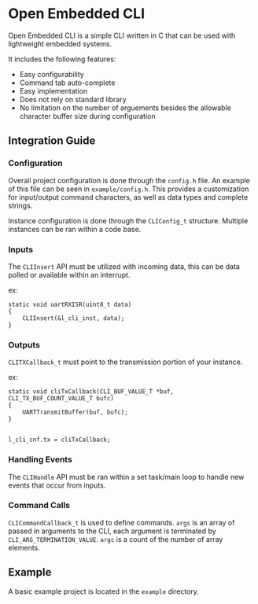 # Open Embedded CLI #

Open Embedded CLI is a simple CLI written in C that can be used with lightweight embedded systems.

It includes the following features:
* Easy configurability
* Command tab auto-complete
* Easy implementation
* Does not rely on standard library
* No limitation on the number of arguements besides the allowable character buffer size during configuration

## Integration Guide

### Configuration

Overall project configuration is done through the `config.h` file.
An example of this file can be seen in `example/config.h`.
This provides a customization for input/output command characters,
as well as data types and complete strings.

Instance configuration is done through the `CLIConfig_t` structure.
Multiple instances can be ran within a code base.

### Inputs

The `CLIInsert` API must be utilized with incoming data,
this can be data polled or available within an interrupt.

ex:

```
static void uartRXISR(uint8_t data)
{
    CLIInsert(&l_cli_inst, data);
}
```

### Outputs

`CLITXCallback_t` must point to the transmission portion of your instance.

ex:

```
static void cliTxCallback(CLI_BUF_VALUE_T *buf, CLI_TX_BUF_COUNT_VALUE_T bufc)
{
    UARTTransmitBuffer(buf, bufc);
}


l_cli_cnf.tx = cliTxCallback;
```

### Handling Events

The `CLIHandle` API must be ran within a set task/main loop to handle new events that occur from inputs.

### Command Calls

`CLICommandCallback_t` is used to define commands.
`args` is an array of passed in arguments to the CLI,
each argument is terminated by `CLI_ARG_TERMINATION_VALUE`.
`argc` is a count of the number of array elements.

## Example

A basic example project is located in the `example` directory.

